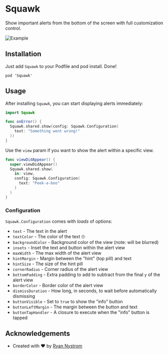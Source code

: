 # Squawk

Show important alerts from the bottom of the screen with full customization control.

![Example](readme.png)

## Installation

Just add `Squawk` to your Podfile and pod install. Done!

```
pod 'Squawk'
```

## Usage

After installing `Squawk`, you can start displaying alerts immediately:

```swift
import Squawk

func onError() {
  Squawk.shared.show(config: Squawk.Configuration(
    text: "Something went wrong!"
  ))
}
```

Use the `view` param if you want to show the alert within a specific view.

```swift
func viewDidAppear() {
  super.viewDidAppear()
  Squawk.shared.show(
    in: view,
    config: Squawk.Configuration(
      text: "Peek-a-boo"
    )
  )
}
```

### Configuration

`Squawk.Configuration` comes with _loads_ of options:

- `text` - The text in the alert
- `textColor` - The color of the text 🙄
- `backgroundColor` - Background color of the view (note: will be blurred)
- `insets` - Inset the text and button within the alert view
- `maxWidth` - The max width of the alert view
- `hintMargin` - Margin between the "hint" (top pill) and text
- `hintSize` - The size of the hint pill
- `cornerRadius` - Corner radius of the alert view
- `bottomPadding` - Extra padding to add to subtract from the final `y` of the alert view
- `borderColor` - Border color of the alert view
- `dismissDuration` - How long, in seconds, to wait before automatically dismissing
- `buttonVisible` - Set to `true` to show the "info" button
- `buttonLeftMargin` - The margin between the button and text
- `buttonTapHandler` - A closure to execute when the "info" button is tapped

## Acknowledgements

- Created with ❤️ by [Ryan Nystrom](https://twitter.com/_ryannystrom)